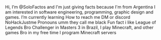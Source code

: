  Hi, I’m @SoloFactos and I'm just giving facts because I'm from Argentina
I am interested in software engineering, programming, graphic design and games.
I’m currently learning 
 How to reach me DM or discord NoHackJustme
Pronouns umm they call me black
Fun fact i like League of Legends Bro Challenger in Masters 3 in Brazil, I play Minecraft, and other games Bro in my free time I program Minecraft servers

<!---
SoloFactos/SoloFactos is a ✨ special ✨ repository because its `README.md` (this file) appears on your GitHub profile.
You can click the Preview link to take a look at your changes.
--->
